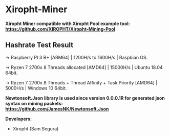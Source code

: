 # Xiropht-Miner
**Xiropht Miner compatible with Xiropht Pool example tool: https://github.com/XIROPHT/Xiropht-Mining-Pool**

<h2>Hashrate Test Result</h2>

-> Raspberry PI 3 B+ [ARM64] | 1200H/s to 1600H/s | Raspbian OS.

-> Ryzen 7 2700x 8 Threads allocated [AMD64] | 15000H/s | Ubuntu 18.04 64bit.

-> Ryzen 7 2700x 8 Threads + Thread Affinity + Task Priority [AMD64] | 5000H/s | Windows 10 64bit.

**Newtonsoft.Json library is used since version 0.0.0.1R for generated json syntax on mining packets: https://github.com/JamesNK/Newtonsoft.Json**

**Developers:**

- Xiropht (Sam Segura)
